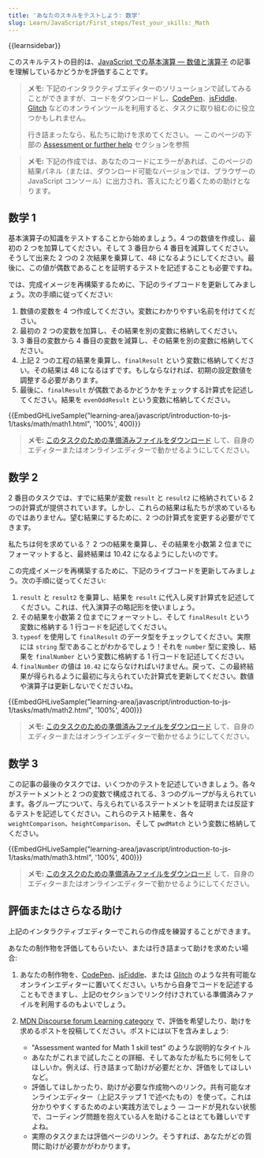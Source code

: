 ```yaml
---
title: 'あなたのスキルをテストしよう: 数学'
slug: Learn/JavaScript/First_steps/Test_your_skills:_Math
---
```


{{learnsidebar}}

このスキルテストの目的は、[JavaScript での基本演算 — 数値と演算子](/ja/docs/Learn/JavaScript/First_steps/Math) の記事を理解しているかどうかを評価することです。

> **メモ:** 下記のインタラクティブエディターのソリューションで試してみることができますが、コードをダウンロードし、[CodePen](https://codepen.io/)、[jsFiddle](https://jsfiddle.net/)、[Glitch](https://glitch.com/) などのオンラインツールを利用すると、タスクに取り組むのに役立つかもしれません。
>
> 行き詰まったなら、私たちに助けを求めてください。 — このページの下部の [Assessment or further help](#assessment_or_further_help) セクションを参照

> **メモ:** 下記の作成では、あなたのコードにエラーがあれば、このページの結果パネル（または、ダウンロード可能なバージョンでは、ブラウザーの JavaScript コンソール）に出力され、答えにたどり着くための助けとなります。

## 数学 1

基本演算子の知識をテストすることから始めましょう。4 つの数値を作成し、最初の 2 つを加算してください。そして 3 番目から 4 番目を減算してください。そうして出来た 2 つの 2 次結果を乗算して、48 になるようにしてください。最後に、この値が偶数であることを証明するテストを記述することも必要ですね。

では、完成イメージを再構築するために、下記のライブコードを更新してみましょう。次の手順に従ってください:

1. 数値の変数を 4 つ作成してください。変数にわかりやすい名前を付けてください。
2. 最初の 2 つの変数を加算し、その結果を別の変数に格納してください。
3. 3 番目の変数から 4 番目の変数を減算し、その結果を別の変数に格納してください。
4. 上記 2 つの工程の結果を乗算し、`finalResult` という変数に格納してください。その結果は 48 になるはずです。もしならなければ、初期の設定数値を調整する必要があります。
5. 最後に、`finalResult` が偶数であるかどうかをチェックする計算式を記述してください。結果を `evenOddResult` という変数に格納してください。

{{EmbedGHLiveSample("learning-area/javascript/introduction-to-js-1/tasks/math/math1.html", '100%', 400)}}

> **メモ:** [このタスクのための準備済みファイルをダウンロード](https://github.com/mdn/learning-area/blob/master/javascript/introduction-to-js-1/tasks/math/math1-download.html) して、自身のエディターまたはオンラインエディターで動かせるようにしてください。

## 数学 2

2 番目のタスクでは、すでに結果が変数 `result` と `result2` に格納されている 2 つの計算式が提供されています。しかし、これらの結果は私たちが求めているものではありません。望む結果にするために、2 つの計算式を変更する必要がでてきます。

私たちは何を求めている？ 2 つの結果を乗算し、その結果を小数第 2 位までにフォーマットすると、最終結果は 10.42 になるようにしたいのです。

この完成イメージを再構築するために、下記のライブコードを更新してみましょう。次の手順に従ってください:

1. `result` と `result2` を乗算し、結果を `result` に代入し戻す計算式を記述してください。これは、代入演算子の略記形を使いましょう。
2. その結果を小数第 2 位までにフォーマットし、そして `finalResult` という変数に格納する 1 行コードを記述してください。
3. `typeof` を使用して `finalResult` のデータ型をチェックしてください。実際には `string` 型であることがわかるでしょう！それを `number` 型に変換し、結果を `finalNumber` という変数に格納する 1 行コードを記述してください。
4. `finalNumber` の値は `10.42` にならなければいけません。戻って、この最終結果が得られるように最初に与えられていた計算式を更新してください。数値や演算子は更新しないでくださいね。

{{EmbedGHLiveSample("learning-area/javascript/introduction-to-js-1/tasks/math/math2.html", '100%', 400)}}

> **メモ:** [このタスクのための準備済みファイルをダウンロード](https://github.com/mdn/learning-area/blob/master/javascript/introduction-to-js-1/tasks/math/math2-download.html) して、自身のエディターまたはオンラインエディターで動かせるようにしてください。

## 数学 3

この記事の最後のタスクでは、いくつかのテストを記述していきましょう。各々がステートメントと 2 つの変数で構成されてる、3 つのグループが与えられています。各グループについて、与えられているステートメントを証明または反証するテストを記述してください。これらのテスト結果を、各々 `weightComparison`、`heightComparison`、そして `pwdMatch` という変数に格納してください。

{{EmbedGHLiveSample("learning-area/javascript/introduction-to-js-1/tasks/math/math3.html", '100%', 400)}}

> **メモ:** [このタスクのための準備済みファイルをダウンロード](https://github.com/mdn/learning-area/blob/master/javascript/introduction-to-js-1/tasks/math/math3-download.html) して、自身のエディターまたはオンラインエディターで動かせるようにしてください。

## 評価またはさらなる助け

上記のインタラクティブエディターでこれらの作成を練習することができます。

あなたの制作物を評価してもらいたい、または行き詰まって助けを求めたい場合:

1. あなたの制作物を、[CodePen](https://codepen.io/)、[jsFiddle](https://jsfiddle.net/)、または [Glitch](https://glitch.com/) のような共有可能なオンラインエディターに置いてください。いちから自身でコードを記述することもできますし、上記のセクションでリンク付けされている準備済みファイルを利用するのもよいでしょう。
2. [MDN Discourse forum Learning category](https://discourse.mozilla.org/c/mdn/learn) で、評価を希望したり、助けを求めるポストを投稿してください。ポストには以下を含みましょう:

    - "Assessment wanted for Math 1 skill test" のような説明的なタイトル
    - あなたがこれまで試したことの詳細、そしてあなたが私たちに何をしてほしいか。例えば、行き詰まって助けが必要だとか、評価をしてほしいなど。
    - 評価してほしかったり、助けが必要な作成物へのリンク。共有可能なオンラインエディター（上記ステップ 1 で述べたもの）を使って。これは分かりやすくするためのよい実践方法でしょう — コードが見れない状態で、コーディング問題を抱えている人を助けることはとても難しいですよね。
    - 実際のタスクまたは評価ページのリンク。そうすれば、あなたがどの質問に助けが必要かがわかります。
